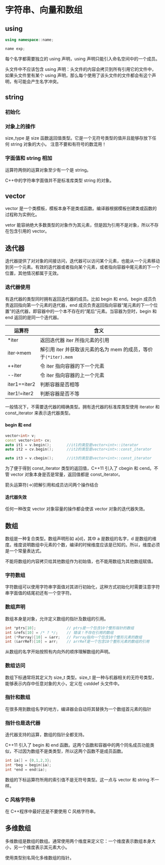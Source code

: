 # 字符串、向量和数组

## using

```cpp
using namespace::name;

name exp;
```

每个名字都需要独立的 using 声明，using 声明只能引入命名空间中的一个成员。

头文件中不应该包含 using 声明：头文件的内容会拷贝到所有引用它的文件中，如果头文件里有某个 using 声明，那么每个使用了该头文件的文件都会有这个声明，有可能会产生名字冲突。

## string

### 初始化

### 对象上的操作

size_type 是 size 函数返回值类型。它是一个无符号类型的值并且能够存放下任何 string 对象的大小。 注意不要和有符号的数混用！

### 字面值和 string 相加

运算符两侧的运算对象至少有一个是 string。

C++中的字符串字面值并不是标准库类型 string 的对象。

## vector

vector 是一个类模板，模板本身不是类或函数。编译器根据模板创建类或函数的过程称为实例化。

vetor 能容纳绝大多数类型的对象作为其元素，但是因为引用不是对象，所以不存在包含引用的 vector。

## 迭代器

迭代器提供了对对象的间接访问，迭代器可以访问某个元素，也能从一个元素移动到另一个元素。有效的迭代器或者指向某个元素，或者指向容器中尾元素的下一个位置，其他情况都属于无效。

### 迭代器使用

有迭代器的类型同时拥有返回迭代器的成员。比如 begin 和 end。begin 成员负责返回指向第一个元素的迭代器，end 成员负责返回指向容器“尾元素的下一个位置”的迭代器，即容器中的一个本不存在的“尾后”元素。当容器为空时，begin 和 end 返回的是同一个迭代器。

| 运算符       | 含义                                                           |
| ------------ | -------------------------------------------------------------- |
| \*iter       | 返回迭代器 iter 所指元素的引用                                 |
| iter->mem    | 解引用 iter 并获取该元素的名为 mem 的成员，等价于`(*iter).mem` |
| ++iter       | 令 iter 指向容器的下一个元素                                   |
| --iter       | 令 iter 指向容器的上一个元素                                   |
| iter1==iter2 | 判断容器是否相等                                               |
| iter1!=iter2 | 判断容器是否不等                                               |

一般情况下，不需要迭代器的精确类型。拥有迭代器的标准库类型使用 iterator 和 const_iterator 来表示迭代器类型。

#### begin 和 end

```cpp
vector<int> v;
const vector<int> cv;
auto it1 = v.begin();       //it1的类型是vector<int>::iterator
auto it2 = cv.begin();      //it2的类型是vector<int>::const_iterator

auto it3 = v.cbegin();      //it3的类型是vector<int>::const_iterator
```

为了便于得到 const_iterator 类型的返回值，C++11 引入了 cbegin 和 cend。不管 vector 对象本身是否是常量，返回值都是 const_iterator。

箭头运算符(->)把解引用和成员访问两个操作结合

#### 迭代器失效

任何一种改变 vector 对象容量的操作都会使该 vector 对象的迭代器失效。

## 数组

数组是一种复合类型。数组声明形如 a[d]，其中 a 是数组的名字，d 是数组的维度。维度说明数组中元素的个数，编译的时候维度应该是已知的。所以，维度必须是一个常量表达式。

不能将数组的内容拷贝给其他数组作为初始值，也不能用数组为其他数组赋值。

### 字符数组

字符数组可以使用字符串字面值对其进行初始化，这种方式初始化时需要注意字符串字面值的结尾初还有一个空字符。

### 数组声明

数组本身是对象，允许定义数组的指针及数组的引用。

```cpp
int *ptrs[10];              // ptrs是一个包含10个整形指针的数组
int &refs[10] = /* ? */;    // 错误！不存在引用的数组
int (*Parray)[10] = &arr;   // Parray指向一个包含10个整形元素的数组
int (&arrRef)[10] = arr;    // arrRef是一个包含10个整形元素的数组的引用
```

从数组的名字开始按照有内向外的顺序理解数组的声明。

### 数组访问

数组下标通常将其定义为 size_t 类型。size_t 是一种与机器相关的无符号类型，能够表示内存中任意对象的大小，定义在 cstddef 头文件中。

### 指针和数组

在很多用到数组名字的地方，编译器会自动将其替换为一个数组首元素的指针

### 指针也是迭代器

迭代器支持的运算，数组的指针全都支持。

C++11 引入了 begin 和 end 函数。这两个函数和容器中的两个同名成员功能类似，不过因为数组不是类类型，所以这两个函数不是成员函数。

```cpp
int ia[] = {0,1,2,3};
int *beg = begin(ia);
int *end = end(ia);
```

数组的下标运算符所用的索引值不是无符号类型。这一点与 vector 和 string 不一样。

### C 风格字符串

在 C++程序中最好还是不要使用 C 风格字符串。

## 多维数组

多维数组是数组的数组。通常使用两个维度来定义它：一个维度表示数组本身大小，另一个维度表示其元素大小。

使用类型别名简化多维数组的指针。
